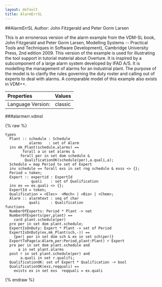```yaml
---
layout: default
title: AlarmErrSL
---
```


##AlarmErrSL
Author: John Fitzgerald and Peter Gorm Larsen



This is an erronerous version of the alarm example from the VDM-SL
book, John Fitzgerald and Peter Gorm Larsen, Modelling Systems --
Practical Tools and Techniques in Software Development}, Cambridge
University Press, 2nd edition 2009. This version of the example is
used for illustrating the tool support in tutorial material about
Overture. It is inspired by a subcomponent of a large alarm system
developed by IFAD A/S. It is modelling the management of alarms for an
industrial plant. The purpose of the model is to clarify the rules
governing the duty roster and calling out of experts to deal with
alarms. A comparable model of this example also exists in VDM++.

| Properties | Values          |
| :------------ | :---------- |
|Language Version:| classic|


###alarmerr.vdmsl

{% raw %}
~~~
types
  Plant :: schedule : Schedule           alarms   : set of Alarm  inv mk_Plant(schedule,alarms) ==        forall a in set alarms &	   forall per in set dom schedule &	     QualificationOK(schedule(per),a.quali,a);
  Schedule = map Period to set of Expert  inv schedule == forall exs in set rng schedule & exss <> {};
  Period = token;
  Expert :: expertid : ExpertId            quali    : set of Qualification  inv ex == ex.quali <> {};
  ExpertId = token;
  Qualification = <Elec>  <Mech> | <Bio> | <Chem>;
  Alarm :: alarmtext : seq of char           quali     : Qualification
functions
  NumberOfExperts: Period * Plant -> nat  NumberOfExperts(per,plant) ==    card plant.schedule(per)  pre per in set dom plant.schedule;
  ExpertIsOnDuty: Expert * Plant -> set of Period  ExpertIsOnDuty(ex,mk_Plant(sch,-)) ==    {per| per in set dom sch & ex in set sch(per)}
  ExpertToPage(a:Alarm,per:Period,plant:Plant) r Expert  pre per in set dom plant.schedule and      a in set plant.alarms  post r in set plant.schedule(per) and       a.quali in set r.qualifi;
  QualificationOK: set of Expert * Qualification -> bool  QualificationOK(exs,reqquali) ==    exists ex in set exs  reqquali = ex.quali
~~~
{% endraw %}

